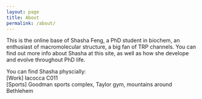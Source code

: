 ```yaml
---
layout: page
title: About
permalink: /about/
---
```


This is the online base of Shasha Feng, a PhD student in biochem, an enthusiast of macromolecular structure, a big fan of TRP channels. You can find out more info about Shasha at this site, as well as how she develope and evolve throughout PhD life.

You can find Shasha physcially:<br/>
[Work] Iacocca C011 <br/>
[Sports] Goodman sports complex, Taylor gym, mountains around Bethlehem

